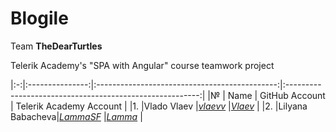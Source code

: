 # Blogile

Team **TheDearTurtles**  

Telerik Academy's "SPA with Angular" course teamwork project
                                                                
|:-:|:---------------:|:---------------------------------------------:|:--------------------------------------------------------:|
|№  |   Name          |              GitHub Аccount                   |                Telerik Academy Аccount                   |
|1. |Vlado Vlaev      |[_vlaevv_](https://github.com/vlaevv)          |[_Vlaev_](https://telerikacademy.com/Users/Vlaev)         |
|2. |Lilyana Babacheva|[_LammaSF_](https://github.com/)               |[_Lamma_](https://telerikacademy.com/Users/Lamma)         |
